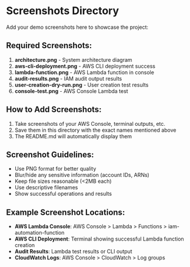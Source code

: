 # Screenshots Directory

Add your demo screenshots here to showcase the project:

## Required Screenshots:

1. **architecture.png** - System architecture diagram
2. **aws-cli-deployment.png** - AWS CLI deployment success
3. **lambda-function.png** - AWS Lambda function in console
4. **audit-results.png** - IAM audit output results
5. **user-creation-dry-run.png** - User creation test results
6. **console-test.png** - AWS Console Lambda test

## How to Add Screenshots:

1. Take screenshots of your AWS Console, terminal outputs, etc.
2. Save them in this directory with the exact names mentioned above
3. The README.md will automatically display them

## Screenshot Guidelines:

- Use PNG format for better quality
- Blur/hide any sensitive information (account IDs, ARNs)
- Keep file sizes reasonable (<2MB each)
- Use descriptive filenames
- Show successful operations and results

## Example Screenshot Locations:

- **AWS Lambda Console**: AWS Console > Lambda > Functions > iam-automation-function
- **AWS CLI Deployment**: Terminal showing successful Lambda function creation
- **Audit Results**: Lambda test results or CLI output
- **CloudWatch Logs**: AWS Console > CloudWatch > Log groups